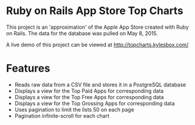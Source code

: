 # Ruby on Rails App Store Top Charts

This project is an 'approximation' of the Apple App Store created with Ruby on Rails. 
The data for the database was pulled on May 8, 2015.

A live demo of this project can be viewed at http://topcharts.kylesbox.com/

# Features
- Reads raw data from a CSV file and stores it in a PostgreSQL database
- Displays a view for the Top Paid Apps for corresponding data
- Displays a view for the Top Free Apps for corresponding data
- Displays a view for the Top Grossing Apps for corresponding data
- Uses pagination to limit the lists 50 on each page
- Pagination infinite-scroll for each chart
